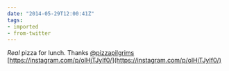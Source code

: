```yaml
---
date: "2014-05-29T12:00:41Z"
tags:
- imported
- from-twitter
---
```

*Real* pizza for lunch. Thanks [@pizzapilgrims](/twitter/#/pizzapilgrims) [https://instagram.com/p/olHjTJyIf0/](https://instagram.com/p/olHjTJyIf0/)
